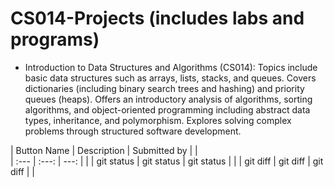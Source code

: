# CS014-Projects (includes labs and programs)
- Introduction to Data Structures and Algorithms (CS014): Topics include basic data structures such as arrays, lists, stacks, and queues. Covers dictionaries (including binary search trees and hashing) and priority queues (heaps). Offers an introductory analysis of algorithms, sorting algorithms, and object-oriented programming including abstract data types, inheritance, and polymorphism. Explores solving complex problems through structured software development.



 | Button Name  | Description    | Submitted by  |               |        
 | :---         |     :---:      |          ---: |               |
 | git status   | git status     | git status    |               |
 | git diff     | git diff       | git diff      |               |

